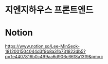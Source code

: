 # 지엔지하우스 프론트엔드
# Notion
https://www.notion.so/Lee-MinSeok-1812001504044d3f9b8a31b731823db5?p=1e4407816b0c499aa6d906c66f8a13f9&pm=c
